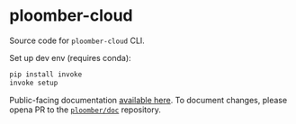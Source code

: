 # ploomber-cloud

Source code for `ploomber-cloud` CLI.

Set up dev env (requires conda):

```sh
pip install invoke
invoke setup
```


Public-facing documentation [available here](https://docs.cloud.ploomber.io). To
document changes, please opena PR to the [`ploomber/doc`](https://github.com/ploomber/doc)
repository.